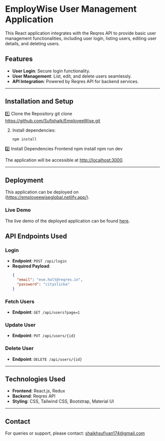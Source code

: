 # EmployWise User Management Application

This React application integrates with the Reqres API to provide basic user management functionalities, including user login, listing users, editing user details, and deleting users.

## Features
- **User Login**: Secure login functionality.
- **User Management**: List, edit, and delete users seamlessly.
- **API Integration**: Powered by Reqres API for backend services.

---

## Installation and Setup

1️⃣ Clone the Repository
git clone https://github.com/Sufishaik/EmployeeWise.git

2. Install dependencies:
    ```bash
    npm install
    ```

2️⃣ Install Dependencies
Frontend
npm install
npm run dev

The application will be accessible at [http://localhost:3000](http://localhost:3000).

---

## Deployment

This application can be deployed on (https://employeewiseglobal.netlify.app/).

### Live Demo
The live demo of the deployed application can be found [here]((https://www.netlify.com)).

## API Endpoints Used

### Login
- **Endpoint**: `POST /api/login`
- **Required Payload**:
    ```json
    {
      "email": "eve.holt@reqres.in",
      "password": "cityslicka"
    }
    ```

### Fetch Users
- **Endpoint**: `GET /api/users?page=1`

### Update User
- **Endpoint**: `PUT /api/users/{id}`

### Delete User
- **Endpoint**: `DELETE /api/users/{id}`

---

## Technologies Used
- **Frontend**: React.js, Redux
- **Backend**: Reqres API
- **Styling**: CSS, Tailwind CSS, Bootstrap, Material UI

---

## Contact
For queries or support, please contact: shaikhsufiyan174@gmail.com
